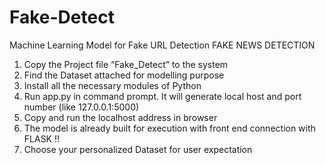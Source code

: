 # Fake-Detect
Machine Learning Model for Fake URL Detection
FAKE NEWS DETECTION
1)	Copy the Project file “Fake_Detect” to the system
2)	Find the Dataset attached for modelling purpose
3)	Install all the necessary modules of Python
4)	Run   app.py   in command prompt.  It will generate local host and port number  (like   127.0.0.1:5000)
5)	Copy and run the localhost address in browser
6)	The model is already built for execution with front end connection with FLASK !!
7)	Choose your personalized Dataset for user expectation
